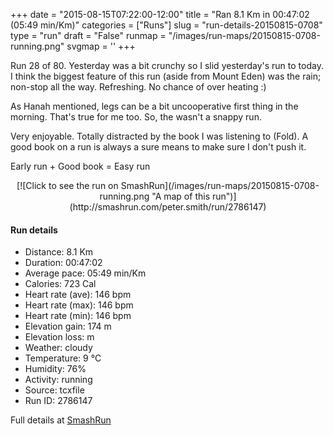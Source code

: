 +++
date = "2015-08-15T07:22:00-12:00"
title = "Ran 8.1 Km in 00:47:02 (05:49 min/Km)"
categories = ["Runs"]
slug = "run-details-20150815-0708"
type = "run"
draft = "False"
runmap = "/images/run-maps/20150815-0708-running.png"
svgmap = '<polyline points="53 5, 56 0, 48 1, 46 2, 38 6, 34 10, 28 33, 26 36, 15 67, 12 77, 15 78, 42 84, 44 93, 46 95, 65 100, 63 84, 65 73, 69 68, 78 64, 82 63, 86 65, 87 68, 85 78, 88 85, 84 89, 78 91, 74 89, 71 85, 71 83, 76 81, 78 77, 77 73, 79 66, 78 63, 84 61, 81 57, 75 55, 66 46, 58 45, 58 43, 65 32, 59 22, 63 17, 60 16, 64 10, 65 3, 58 0, 54 6">'
+++

Run 28 of 80. Yesterday was a bit crunchy so I slid yesterday's run to today. I think the biggest feature of this run (aside from Mount Eden) was the rain; non-stop all the way. Refreshing. No chance of over heating :)

As Hanah mentioned, legs can be a bit  uncooperative first thing in the morning. That's true for me too. So, the wasn't a snappy run. 

Very enjoyable. Totally distracted by the book I was listening to (Fold). A good book on a run is always a sure means to make sure I don't push it. 

Early run  +  Good book  =  Easy run



<!--more-->

<center>
[![Click to see the run on SmashRun](/images/run-maps/20150815-0708-running.png "A map of this run")](http://smashrun.com/peter.smith/run/2786147)
</center>

#### Run details

* Distance: 8.1 Km
* Duration: 00:47:02
* Average pace: 05:49 min/Km
* Calories: 723 Cal
* Heart rate (ave): 146 bpm
* Heart rate (max): 146 bpm
* Heart rate (min): 146 bpm
* Elevation gain: 174 m
* Elevation loss:  m
* Weather: cloudy
* Temperature: 9 &deg;C
* Humidity: 76%
* Activity: running
* Source: tcxfile
* Run ID: 2786147

Full details at [SmashRun](http://smashrun.com/peter.smith/run/2786147)